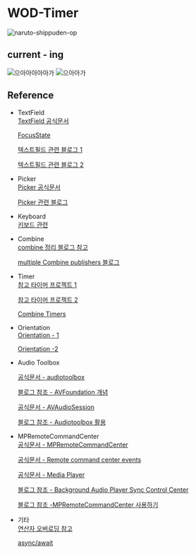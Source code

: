 # WOD-Timer

![naruto-shippuden-op](https://github.com/BOLTB0X/WOD-Timer-app/assets/83914919/46390356-0983-4b42-917b-5a44cbbffbd4)

## current - ing
![으아아아아아가](https://github.com/BOLTB0X/WOD-Timer-app/blob/main/history/%ED%85%8C%EC%8A%A4%ED%8A%B8+%ED%9A%A8%EA%B3%BC%EC%9D%8C.gif?raw=true) ![으아아가](https://github.com/BOLTB0X/WOD-Timer-app/blob/main/history/%EC%95%BC%EA%B0%84%ED%85%8C%EC%8A%A4%ED%8A%B8+%ED%9A%A8%EA%B3%BC%EC%9D%8C.gif?raw=true)
<br/>

## Reference

- TextField
    <br/>
    [TextField 공식문서](https://engineering.linecorp.com/ko/blog/line-pay-swiftui-textfield)
    <br/>

    [FocusState](https://developer.apple.com/documentation/swiftui/focusstate)
    <br/>

    [텍스트필드 관련 블로그 1](https://velog.io/@tmdckd232/SwiftUI-TextField-Dismissing-keyboard)
    <br/>

    [텍스트필드 관련 블로그 2](https://engineering.linecorp.com/ko/blog/line-pay-swiftui-textfield)
    <br/>

- Picker
    <br/>
    [Picker 공식문서](https://developer.apple.com/documentation/swiftui/picker)
    <br/>

    [Picker 관련 블로그 ](https://seons-dev.tistory.com/entry/Picker-%EC%99%80-DatePicker)
    <br/>

- Keyboard
    <br/>
    [키보드 관련](https://ios-development.tistory.com/1068)
    <br/>

- Combine
    <br/>
    [combine 정리 블로그 참고](https://icksw.tistory.com/category/iOS/Combine?page=3)
    <br/>

    [multiple Combine publishers 블로그](https://swiftwithmajid.com/2021/05/12/combining-multiple-combine-publishers-in-swift/)
    <br/>

- Timer
    <br/>
    [참고 타이머 프로젝트 1](https://digitalbunker.dev/recreating-the-ios-timer-in-swiftui/)
    <br/>

    [참고 타이머 프로젝트 2](https://programmingwithswift.com/build-a-stopwatch-app-with-swiftui/)
    <br/>

    [Combine Timers](https://cozzin.tistory.com/34)
    <br/>

- Orientation
    <br/>
    [Orientation - 1](https://sarunw.com/posts/how-to-preview-a-device-in-landscape-orientation-with-swiftui-previews/)
    <br/>

    [Orientation -2](https://developer.apple.com/forums/thread/126878)
    <br/>

- Audio Toolbox
    <br/>

    [공식문서 - audiotoolbox](https://developer.apple.com/documentation/audiotoolbox/)
    <br/>

    [블로그 참조 - AVFoundation 개념](https://ios-development.tistory.com/927)
    <br/>

    [공식문서 - AVAudioSession](https://developer.apple.com/documentation/avfaudio/avaudiosession)
    <br/>

    [블로그 참조 - Audiotoolbox 활용](https://medium.com/the-swift-blog/play-short-sound-in-ios-using-audiotoolbox-5ec6a39bab1a)
    <br/>

- MPRemoteCommandCenter
    <br/>
    [공식문서 - MPRemoteCommandCenter](https://developer.apple.com/documentation/mediaplayer/mpremotecommandcenter)
    <br/>

    [공식문서 - Remote command center events](https://developer.apple.com/documentation/mediaplayer/remote_command_center_events)
    <br/>

    [공식문서 - Media Player](https://developer.apple.com/documentation/mediaplayer/)
    <br/>

    [블로그 참조 - Background Audio Player Sync Control Center](https://medium.com/@quangtqag/background-audio-player-sync-control-center-516243c2cdd1)
    <br/>

    [블로그 참조 -MPRemoteCommandCenter 사용하기](https://icksw.tistory.com/160)
    <br/>



- 기타
    <br/>
    [연산자 오버로딩 참고](https://kka7.tistory.com/73)
    <br/>

    [async/await](https://azamsharp.medium.com/beginning-async-await-in-ios-15-and-swift-5-5-1086b50b8f3d)
    <br/>
    
